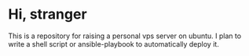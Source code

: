# Hi, stranger

This is a repository for raising a personal vps server on ubuntu.
I plan to write a shell script or ansible-playbook to automatically deploy it.